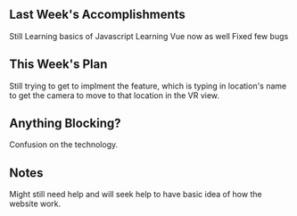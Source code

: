 ## Last Week's Accomplishments

Still Learning basics of Javascript
Learning Vue now as well
Fixed few bugs

## This Week's Plan

Still trying to get to implment the feature, which is typing in location's name to 
get the camera to move to that location in the VR view.
## Anything Blocking?

Confusion on the technology.

## Notes

Might still need help and will seek help to have basic idea of how the website work.